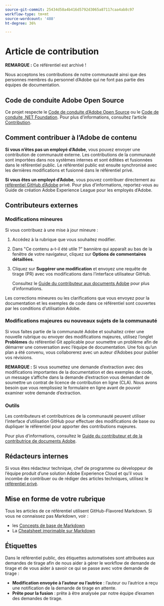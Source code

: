 ```yaml
---
source-git-commit: 25434d58a4b416d5792d3065a87117caa4ab8c97
workflow-type: tm+mt
source-wordcount: '488'
ht-degree: 36%

---
```

# Article de contribution

**REMARQUE :** Ce référentiel est archivé !

Nous acceptons les contributions de notre communauté ainsi que des personnes membres du personnel d’Adobe qui ne font pas partie des équipes de documentation.

## Code de conduite Adobe Open Source

Ce projet respecte le [Code de conduite d’Adobe Open Source](code-of-conduct.md) ou le [Code de conduite .NET Foundation](https://dotnetfoundation.org/code-of-conduct). Pour plus d’informations, consultez l’article [Contribution](contributing.md).

## Comment contribuer à l’Adobe de contenu

**Si vous n’êtes pas un employé d’Adobe**, vous pouvez envoyer une contribution de communauté externe. Les contributions de la communauté sont importées dans nos systèmes internes et sont éditées et fusionnées dans le référentiel public. Le référentiel public est ensuite synchronisé avec les dernières modifications et fusionné dans le référentiel privé.

**Si vous êtes un employé d’Adobe**, vous pouvez contribuer directement au [référentiel GitHub d’Adobe](https://git.corp.adobe.com/AdobeDocs/) privé. Pour plus d’informations, reportez-vous au Guide de création Adobe Experience League pour les employés d’Adobe.

## Contributeurs externes

### Modifications mineures

Si vous contribuez à une mise à jour mineure :

1. Accédez à la rubrique que vous souhaitez modifier.
1. Dans &quot;Ce contenu a-t-il été utile ?&quot; bannière qui apparaît au bas de la fenêtre de votre navigateur, cliquez sur **Options de commentaires détaillées**.
1. Cliquez sur **Suggérer une modification** et envoyez une requête de tirage (PR) avec vos modifications dans l’interface utilisateur GitHub.

   Consultez le [Guide du contributeur aux documents Adobe](https://experienceleague.adobe.com/docs/contributor/contributor-guide/introduction.html?lang=fr) pour plus d’informations.

Les corrections mineures ou les clarifications que vous envoyez pour la documentation et les exemples de code dans ce référentiel sont couvertes par les conditions d’utilisation Adobe.

### Modifications majeures ou nouveaux sujets de la communauté

Si vous faites partie de la communauté Adobe et souhaitez créer une nouvelle rubrique ou envoyer des modifications majeures, utilisez l’onglet **Problèmes** du référentiel Git applicable pour soumettre un problème afin de démarrer une conversation avec l’équipe de documentation. Une fois qu’un plan a été convenu, vous collaborerez avec un auteur d’Adobes pour publier vos révisions.

**REMARQUE :** Si vous soumettez une demande d’extraction avec des modifications importantes de la documentation et des exemples de code, un message s’affiche dans la demande d’extraction vous demandant de soumettre un contrat de licence de contribution en ligne (CLA). Nous avons besoin que vous remplissiez le formulaire en ligne avant de pouvoir examiner votre demande d’extraction.

### Outils

Les contributeurs et contributrices de la communauté peuvent utiliser l’interface d’utilisation GitHub pour effectuer des modifications de base ou dupliquer le référentiel pour apporter des contributions majeures.

Pour plus d’informations, consultez le [Guide du contributeur et de la contributrice de documents Adobe](https://experienceleague.adobe.com/docs/contributor/contributor-guide/introduction.html?lang=fr).

## Rédacteurs internes

Si vous êtes rédacteur technique, chef de programme ou développeur de l’équipe produit d’une solution Adobe Experience Cloud et qu’il vous incombe de contribuer ou de rédiger des articles techniques, utilisez le [référentiel privé](https://git.corp.adobe.com/AdobeDocs).

## Mise en forme de votre rubrique

Tous les articles de ce référentiel utilisent GitHub-Flavored Markdown. Si vous ne connaissez pas Markdown, voir :

* les [Concepts de base de Markdown](https://docs.github.com/fr/get-started/writing-on-github/getting-started-with-writing-and-formatting-on-github)
* La [Cheatsheet imprimable sur Markdown](https://guides.github.com/pdfs/markdown-cheatsheet-online.pdf)

## Étiquettes

Dans le référentiel public, des étiquettes automatisées sont attribuées aux demandes de tirage afin de nous aider à gérer le workflow de demande de tirage et de vous aider à savoir ce qui se passe avec votre demande de tirage :

* **Modification envoyée à l’auteur ou l’autrice** : l’auteur ou l’autrice a reçu une notification de la demande de tirage en attente.
* **Prête pour la fusion** : prête à être analysée par notre équipe d’examen des demandes de tirage.
